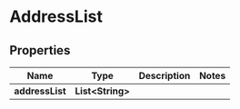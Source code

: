 

# AddressList

## Properties

Name | Type | Description | Notes
------------ | ------------- | ------------- | -------------
**addressList** | **List&lt;String&gt;** |  | 




